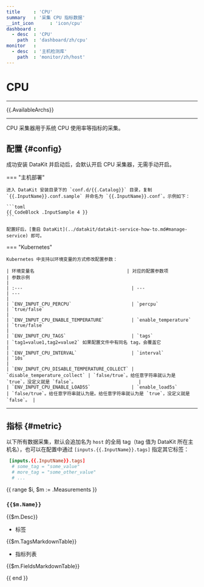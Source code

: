 ```yaml
---
title     : 'CPU'
summary   : '采集 CPU 指标数据'
__int_icon      : 'icon/cpu'
dashboard :
  - desc  : 'CPU'
    path  : 'dashboard/zh/cpu'
monitor   :
  - desc  : '主机检测库'
    path  : 'monitor/zh/host'
---
```


<!-- markdownlint-disable MD025 -->
# CPU
<!-- markdownlint-enable -->
---

{{.AvailableArchs}}

---

CPU 采集器用于系统 CPU 使用率等指标的采集。

## 配置  {#config}

成功安装 DataKit 并启动后，会默认开启 CPU 采集器，无需手动开启。

<!-- markdownlint-disable MD046 -->

=== "主机部署"

    进入 DataKit 安装目录下的 `conf.d/{{.Catalog}}` 目录，复制 `{{.InputName}}.conf.sample` 并命名为 `{{.InputName}}.conf`。示例如下：

    ```toml
    {{ CodeBlock .InputSample 4 }}
    ```

    配置好后，[重启 DataKit](../datakit/datakit-service-how-to.md#manage-service) 即可。

=== "Kubernetes"

    Kubernetes 中支持以环境变量的方式修改配置参数：

    | 环境变量名                                  | 对应的配置参数项              | 参数示例                                                                              |
    | :---                                        | ---                           | ---                                                                                   |
    | `ENV_INPUT_CPU_PERCPU`                      | `percpu`                      | `true/false`                                                                          |
    | `ENV_INPUT_CPU_ENABLE_TEMPERATURE`          | `enable_temperature`          | `true/false`                                                                          |
    | `ENV_INPUT_CPU_TAGS`                        | `tags`                        | `tag1=value1,tag2=value2` 如果配置文件中有同名 tag，会覆盖它                          |
    | `ENV_INPUT_CPU_INTERVAL`                    | `interval`                    | `10s`                                                                                 |
    | `ENV_INPUT_CPU_DISABLE_TEMPERATURE_COLLECT` | `disable_temperature_collect` | `false/true`。给任意字符串就认为是 `true`，没定义就是 `false`。                       |
    | `ENV_INPUT_CPU_ENABLE_LOAD5S`               | `enable_load5s`               | `false/true`。给任意字符串就认为是。给任意字符串就认为是 `true`，没定义就是 `false`。 |

<!-- markdownlint-enable -->

---

## 指标 {#metric}

以下所有数据采集，默认会追加名为 `host` 的全局 tag（tag 值为 DataKit 所在主机名），也可以在配置中通过 `[inputs.{{.InputName}}.tags]` 指定其它标签：

```toml
 [inputs.{{.InputName}}.tags]
  # some_tag = "some_value"
  # more_tag = "some_other_value"
  # ...
```

{{ range $i, $m := .Measurements }}

### `{{$m.Name}}`

{{$m.Desc}}

- 标签

{{$m.TagsMarkdownTable}}

- 指标列表

{{$m.FieldsMarkdownTable}}

{{ end }}
